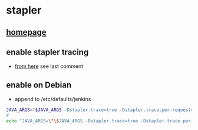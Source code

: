 # stapler

## [homepage](http://stapler.kohsuke.org/reference.html)

## enable stapler tracing

- [from here](http://stapler.kohsuke.org/apidocs/org/kohsuke/stapler/Dispatcher.html) see last comment

## enable on Debian

- append to /etc/defaults/jenkins

```bash
JAVA_ARGS="$JAVA_ARGS -Dstapler.trace=true -Dstapler.trace.per-request=true"
#
echo "JAVA_ARGS=\"\$JAVA_ARGS -Dstapler.trace=true -Dstapler.trace.per-request=true\"" >>/etc/default/jenkins
```
